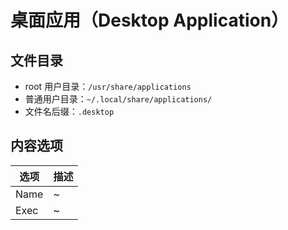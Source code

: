 # 桌面应用（Desktop Application）

## 文件目录

* root 用户目录：`/usr/share/applications`
* 普通用户目录：`~/.local/share/applications/`
* 文件名后缀：`.desktop`

## 内容选项

| 选项 | 描述 |
| ---- | ---- |
| Name | ~    |
| Exec | ~    |